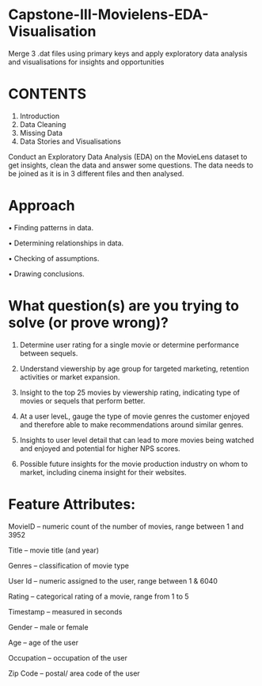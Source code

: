 # Capstone-III-Movielens-EDA-Visualisation
Merge 3 .dat files using primary keys and apply exploratory data analysis and visualisations for insights and opportunities

# CONTENTS
1.	Introduction
2.	Data Cleaning
3.	Missing Data
4.	Data Stories and Visualisations

Conduct an Exploratory Data Analysis (EDA) on the MovieLens dataset to get insights, clean the data and answer some questions.  The data needs to be joined as it is in 3 different files and then analysed.

# Approach

•	Finding patterns in data.

•	Determining relationships in data.

•	Checking of assumptions.

•	Drawing conclusions.

# What question(s) are you trying to solve (or prove wrong)?

1.	Determine user rating for a single movie or determine performance between sequels.

2.	Understand viewership by age group for targeted marketing, retention activities or market expansion.

3.	Insight to the top 25 movies by viewership rating, indicating type of movies or sequels that perform better.

4.	At a user leveL, gauge the type of movie genres the customer enjoyed and therefore able to make recommendations around similar genres. 

5.  Insights to user level detail that can lead to more movies being watched and enjoyed and potential for higher NPS scores. 

6.  Possible future insights for the movie production industry on whom to market, including cinema insight for their websites. 

# Feature Attributes:

MovieID – numeric count of the number of movies, range between 1 and 3952

Title – movie title (and year)

Genres – classification of movie type

User Id – numeric assigned to the user, range between 1 & 6040

Rating – categorical rating of a movie, range from 1 to 5

Timestamp – measured in seconds

Gender – male or female

Age – age of the user

Occupation – occupation of the user

Zip Code – postal/ area code of the user

